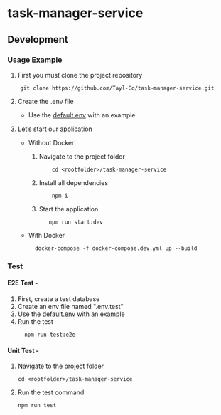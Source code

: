 # task-manager-service

## Development

### Usage Example
1. First you must clone the project repository
```console
    git clone https://github.com/Tayl-Co/task-manager-service.git
```
2. Create the .env file

   - Use the [default.env](./default.env) with an example


3. Let’s start our application
   
   - Without Docker
     1. Navigate to the project folder
        ```console
            cd <rootfolder>/task-manager-service
        ```
     2. Install all dependencies
        ```console
            npm i
        ```
     3. Start the application
         ```console
            npm run start:dev
        ```
   
   - With Docker
     ```console
       docker-compose -f docker-compose.dev.yml up --build
     ```
### Test

#### E2E Test -
   1. First, create a test database
   2. Create an env file named ".env.test"
   3. Use the [default.env](./default.env) with an example
   4. Run the test
      ```console
        npm run test:e2e
      ```

#### Unit Test -
   1. Navigate to the project folder
      ```console
      cd <rootfolder>/task-manager-service
        ```
   2. Run the test command
      ```console
      npm run test
      ```
